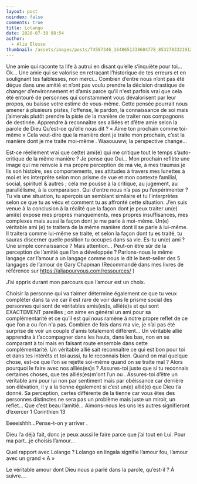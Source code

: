 ```yaml
---
layout: post
noindex: false
comments: true
title: Lolango
date: 2020-07-30 08:54
author:
  - Alia Elesse
thumbnail: /assets/images/posts/74587346_1648651338604778_8532783321912967168_n.jpg
---
```

Une amie qui raconte ta life à autrui en disant qu’elle s’inquiète pour toi… Ok…
Une amie qui se valorise en retraçant l’historique de tes erreurs et en soulignant tes faiblesses, non merci…
Combien d’entre nous n’ont pas été déçue dans une amitié et n’ont pas voulu prendre la décision drastique de changer d’environnement et d’amis parce qu’il n'est parfois vrai que cela été entouré de personnes qui constamment vous dévalorisent par leur propos, ou baisse votre estime de vous-même.
Cette pensée pourrait nous amener à plusieurs pistes, l’offense, le pardon, la connaissance de soi mais j’aimerais plutôt prendre la piste de la manière de traiter nos compagnons de destinée.
Apprendre à reconnaître ses alliées et d’être amie selon la parole de Dieu
Qu’est-ce qu’elle nous dit ? « Aime ton prochain comme toi-même »
Cela veut-dire que la manière dont je traite mon prochain, c’est la manière dont je me traite moi-même . Waaouuww, la perspective change…

Est-ce réellement vrai que ce(te) ami(e) qui me critique tout le temps s’auto-critique de la même manière ? Je pense que Oui… Mon prochain reflète une image qui me renvoie à ma propre perception de ma vie, à mes traumas je lis son histoire, ses comportements, ses attitudes à travers mes lunettes à moi et les interprète selon mon prisme de vue et mon contexte familial, social, spirituel & autres ; cela me pousse à la critique, au jugement, au parallélisme, à la comparaison. Qui d’entre nous n’a pas pu l’expérimenter ? Tu vis une situation, tu aperçois un semblant similaire et tu l’interprètes selon ce que tu as vécu et comment tu as affronté cette situation.
J’en suis venue à la conclusion à la réalité que la façon dont je peux traiter un(e) ami(e) expose mes propres manquements, mes propres insuffisances, mes complexes mais aussi la façon dont je me parle à moi-même.
Un(e) véritable ami (e) te traitera de la même manière dont il se parle à lui-même.
Il traitera comme lui-même se traite, et selon la façon dont tu es traité, tu sauras discerner quelle position tu occupes dans sa vie. Es-tu un(e) ami ? Une simple connaissance ?
Mais attention… Peut-on être sûr de la perception de l’amitié que l’on a développée ?
Parlons-nous le même langage car l’amour a un langage comme nous le dit le best-seller des 5 langages de l’amour de Gary Chapman (Recommandé dans mes livres de référence sur https://aliapourvous.com/ressources/ )

J’ai appris durant mon parcours que l’amour est un choix.

Choisir la personne qui va t’aimer détermine également ce que tu veux compléter dans ta vie car il est rare de voir dans le prisme social des personnes qui sont de véritables amis(es)s, allié(e)s et qui sont EXACTEMENT pareilles ; on aime en général un ami pour sa complémentarité et ce qu’il est qui nous ramène à notre propre reflet de ce que l’on a ou l’on n'a pas.
Combien de fois dans ma vie, je n’ai pas été surprise de voir un couple d'amis totalement différent…
Un véritable allié apprendra à t’accompagner dans les hauts, dans les bas, non en se comparant à toi mais en faisant route ensemble dans cette complémentarité.
Un véritable allié sait reconnaître ce qui est bon pour toi et dans tes intérêts et toi aussi, tu le reconnais bien.
Quand on mal quelque chose, est-ce que l’on se rejette soi-même quand on se traite mal ?
Alors pourquoi le faire avec nos alliés(es)s ?
Assures-toi juste que si tu reconnais certaines choses, que tes alliés(es)m'ont l’un ou .
Assures-toi d’être un véritable ami pour lui non par sentiment mais par obéissance car derrière son élévation, il y a la tienne également si c’est un(e) allié(e) que Dieu t’a donné.
Sa perception, certes différente de la tienne car vous êtes des personnes distinctes ne sera pas un problème mais juste un miroir, un reflet…
Que c’est beau l’amitié…
Aimons-nous les uns les autres signifieront d’exercer 1 Corinthien 13

Eeeeishhh…Pense-t-on y arriver .

Dieu l’a déjà fait, donc je peux aussi le faire parce que j’ai tout en Lui.
Pour ma part…je choisis l’amour…

Quel rapport avec Lolango ? Lolango en lingala signifie l’amour fou, l’amour avec un grand « A »

Le véritable amour dont Dieu nous a parlé dans la parole, qu’est-il ?
À suivre….
